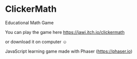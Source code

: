 # ClickerMath
Educational Math Game

You can play the game here
https://jawi.itch.io/clickermath

or download it on computer ☺️

JavaScript learning game made with Phaser (https://phaser.io)
